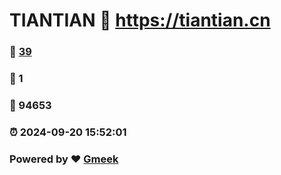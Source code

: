 # TIANTIAN :link: https://tiantian.cn 
### :page_facing_up: [39](https://tiantian.cn/tag.html) 
### :speech_balloon: 1 
### :hibiscus: 94653 
### :alarm_clock: 2024-09-20 15:52:01 
### Powered by :heart: [Gmeek](https://github.com/Meekdai/Gmeek)
